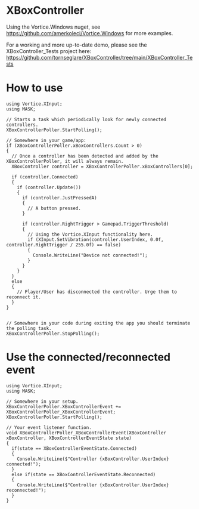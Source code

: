 # XBoxController

Using the Vortice.Windows nuget, see https://github.com/amerkoleci/Vortice.Windows for more examples.

For a working and more up-to-date demo, please see the XBoxController_Tests project here:
https://github.com/tornseglare/XBoxController/tree/main/XBoxController_Tests

# How to use

    using Vortice.XInput;
    using MASK;
    
    // Starts a task which periodically look for newly connected controllers.
    XBoxControllerPoller.StartPolling();
    
    // Somewhere in your game/app:
    if (XBoxControllerPoller.xBoxControllers.Count > 0)
    {
      // Once a controller has been detected and added by the XBoxControllerPoller, it will always remain. 
      XBoxController controller = XBoxControllerPoller.xBoxControllers[0];
      
      if (controller.Connected)
      {
        if (controller.Update())
        {
          if (controller.JustPressedA)
          {
            // A button pressed.
          }
          
          if (controller.RightTrigger > Gamepad.TriggerThreshold)
          {
            // Using the Vortice.XInput functionality here.
            if (XInput.SetVibration(controller.UserIndex, 0.0f, controller.RightTrigger / 255.0f) == false)
            {
              Console.WriteLine("Device not connected!");
            }
          }
        }
      }
      else
      {
        // Player/User has disconnected the controller. Urge them to reconnect it.
      }
    }
    
    
    // Somewhere in your code during exiting the app you should terminate the polling task.
    XBoxControllerPoller.StopPolling();

# Use the connected/reconnected event

    using Vortice.XInput;
    using MASK;

    // Somewhere in your setup.
    XBoxControllerPoller.XBoxControllerEvent += XBoxControllerPoller_XBoxControllerEvent;
    XBoxControllerPoller.StartPolling();

    // Your event listener function.
    void XBoxControllerPoller_XBoxControllerEvent(XBoxController xBoxController, XBoxControllerEventState state)
    {
      if(state == XBoxControllerEventState.Connected)
      {
        Console.WriteLine($"Controller {xBoxController.UserIndex} connected!");
      }
      else if(state == XBoxControllerEventState.Reconnected)
      {
        Console.WriteLine($"Controller {xBoxController.UserIndex} reconnected!");
      }
    }